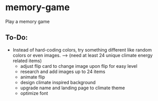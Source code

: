 # memory-game

Play a memory game

## To-Do:

- Instead of hard-coding colors, try something different like random colors or even images.
  --> (need at least 24 unique climate energy related items)
  - adjust flip card to change image upon flip for easy level
  - research and add images up to 24 items
  - animate flip
  - design climate inspired background
  - upgrade name and landing page to climate theme
  - optimize font
